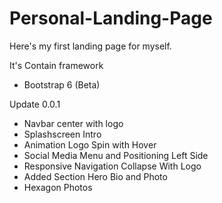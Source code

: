 # Personal-Landing-Page
Here's my first landing page for myself.

It's Contain framework
- Bootstrap 6 (Beta)

Update 0.0.1
- Navbar center with logo
- Splashscreen Intro
- Animation Logo Spin with Hover
- Social Media Menu and Positioning Left Side
- Responsive Navigation Collapse With Logo
- Added Section Hero Bio and Photo
- Hexagon Photos

